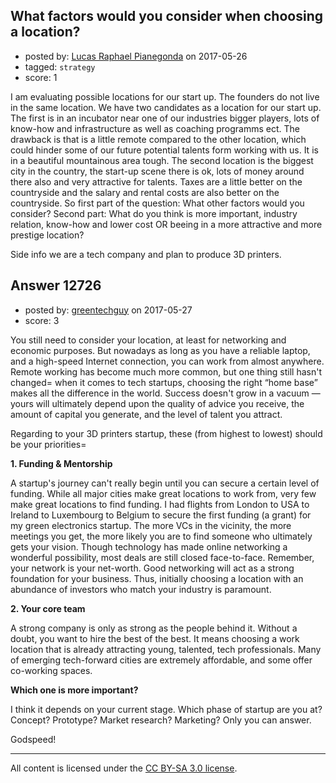 ## What factors would you consider when choosing a location?

- posted by: [Lucas Raphael Pianegonda](https://stackexchange.com/users/10909545/lucas-raphael-pianegonda) on 2017-05-26
- tagged: `strategy`
- score: 1

<p>I am evaluating possible locations for our start up. The founders do not live in the same location. We have two candidates as a location for our start up. The first is in an incubator near one of our industries bigger players, lots of know-how and infrastructure as well as coaching programms ect. The drawback is that is a little remote compared to the other location, which could hinder some of our future potential talents form working with us. It is in a beautiful mountainous area tough. The second location is the biggest city in the country, the start-up scene there is ok, lots of money around there also and very attractive for talents. Taxes are a little better on the countryside and the salary and rental costs are also better on the countryside. So first part of the question: What other factors would you consider? Second part: What do you think is more important, industry relation, know-how and lower cost OR beeing in a more attractive and more prestige location? </p>

<p>Side info we are a tech company and plan to produce 3D printers.</p>



## Answer 12726

- posted by: [greentechguy](https://stackexchange.com/users/5689178/greentechguy) on 2017-05-27
- score: 3

<p>You still need to consider your location, at least for networking and economic purposes. But nowadays as long as you have a reliable laptop, and a high-speed Internet connection, you can work from almost anywhere. Remote working has become much more common, but one thing still hasn't changed= when it comes to tech startups, choosing the right “home base” makes all the difference in the world. Success doesn't grow in a vacuum — yours will ultimately depend upon the quality of advice you receive, the amount of capital you generate, and the level of talent you attract. </p>

<p>Regarding to your 3D printers startup, these (from highest to lowest) should be your priorities=</p>

<p><strong>1. Funding &amp; Mentorship</strong></p>

<p>A startup's journey can't really begin until you can secure a certain level of funding. While all major cities make great locations to work from, very few make great locations to find funding. I had flights from London to USA to Ireland to Luxembourg to Belgium to secure the first funding (a grant) for my green electronics startup. The more VCs in the vicinity, the more meetings you get, the more likely you are to find someone who ultimately gets your vision. Though technology has made online networking a wonderful possibility, most deals are still closed face-to-face. Remember, your network is your net-worth. Good networking will act as a strong foundation for your business. Thus, initially choosing a location with an abundance of investors who match your industry is paramount. </p>

<p><strong>2. Your core team</strong></p>

<p>A strong company is only as strong as the people behind it. Without a doubt, you want to hire the best of the best. It means choosing a work location that is already attracting young, talented, tech professionals. Many of emerging tech-forward cities are extremely affordable, and some offer co-working spaces.</p>

<p><strong>Which one is more important?</strong></p>

<p>I think it depends on your current stage. Which phase of startup are you at? Concept? Prototype? Market research? Marketing? Only you can answer.</p>

<p>Godspeed!</p>




---

All content is licensed under the [CC BY-SA 3.0 license](https://creativecommons.org/licenses/by-sa/3.0/).
